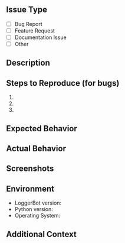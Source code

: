 <!-- Thank you for contributing to LoggerBot! -->

## Issue Type
<!-- Please check one of the following: -->
- [ ] Bug Report
- [ ] Feature Request
- [ ] Documentation Issue
- [ ] Other

## Description
<!-- Provide a clear and concise description of the issue -->

## Steps to Reproduce (for bugs)
1.
2.
3.

## Expected Behavior

## Actual Behavior

## Screenshots
<!-- If applicable, add screenshots to help explain your problem -->

## Environment
- LoggerBot version:
- Python version:
- Operating System:

## Additional Context
<!-- Add any other context about the problem here -->
